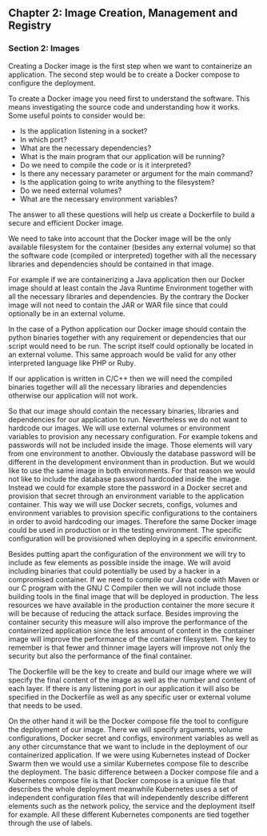 ## Chapter 2: Image Creation, Management and Registry

### Section 2: Images

Creating a Docker image is the first step when we want to containerize an application.
The second step would be to create a Docker compose to configure the deployment.

To create a Docker image you need first to understand the software.
This means investigating the source code and understanding how it works.
Some useful points to consider would be: 
* Is the application listening in a socket?
* In which port?
* What are the necessary dependencies?
* What is the main program that our application will be running?
* Do we need to compile the code or is it interpreted?
* Is there any necessary parameter or argument for the main command?
* Is the application going to write anything to the filesystem?
* Do we need external volumes?
* What are the necessary environment variables?

The answer to all these questions will help us create a Dockerfile to build a secure and efficient Docker image.

We need to take into account that the Docker image will be the only available filesystem for the container (besides any external volume) so that the software code (compiled or interpreted) together with all the necessary libraries and dependencies should be contained in that image.

For example if we are containerizing a Java application then our Docker image should at least contain the Java Runtime Environment together with all the necessary libraries and dependencies.
By the contrary the Docker image will not need to contain the JAR or WAR file since that could optionally be in an external volume.

In the case of a Python application our Docker image should contain the python binaries together with any requirement or dependencies that our script would need to be run.
The script itself could optionally be located in an external volume.
This same approach would be valid for any other interpreted language like PHP or Ruby.

If our application is written in C/C++ then we will need the compiled binaries together will all the necessary libraries and dependencies otherwise our application will not work.

So that our image should contain the necessary binaries, libraries and dependencies for our application to run.
Nevertheless we do not want to hardcode our images.
We will use external volumes or environment variables to provision any necessary configuration.
For example tokens and passwords will not be included inside the image.
Those elements will vary from one environment to another.
Obviously the database password will be different in the development environment than in production.
But we would like to use the same image in both environments.
For that reason we would not like to include the database password hardcoded inside the image.
Instead we could for example store the password in a Docker secret and provision that secret through an environment variable to the application container.
This way we will use Docker secrets, configs, volumes and environment variables to provision specific configurations to the containers in order to avoid hardcoding our images.
Therefore the same Docker image could be used in production or in the testing environment.
The specific configuration will be provisioned when deploying in a specific environment.

Besides putting apart the configuration of the environment we will try to include as few elements as possible inside the image.
We will avoid including binaries that could potentially be used by a hacker in a compromised container.
If we need to compile our Java code with Maven or our C program with the GNU C Compiler then we will not include those building tools in the final image that will be deployed in production.
The less resources we have available in the production container the more secure it will be because of reducing the attack surface.
Besides improving the container security this measure will also improve the performance of the containerized application since the less amount of content in the container image will improve the performance of the container filesystem.
The key to remember is that fewer and thinner image layers will improve not only the security but also the performance of the final container.

The Dockerfile will be the key to create and build our image where we will specify the final content of the image as well as the number and content of each layer.
If there is any listening port in our application it will also be specified in the Dockerfile as well as any specific user or external volume that needs to be used.

On the other hand it will be the Docker compose file the tool to configure the deployment of our image. 
There we will specify arguments, volume configurations, Docker secret and configs, environment variables as well as any other circumstance that we want to include in the deployment of our containerized application.
If we were using Kubernetes instead of Docker Swarm then we would use a similar Kubernetes compose file to describe the deployment.
The basic difference between a Docker compose file and a Kubernetes compose file is that Docker compose is a unique file that describes the whole deployment meanwhile Kubernetes uses a set of independent configuration files that will independently describe different elements such as the network policy, the service and the deployment itself for example.
All these different Kubernetes components are tied together through the use of labels.
